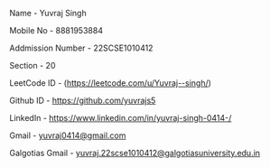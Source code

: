 Name - Yuvraj Singh

Mobile No - 8881953884

Addmission Number - 22SCSE1010412

Section - 20

LeetCode ID - (https://leetcode.com/u/Yuvraj--singh/)

Github ID - https://github.com/yuvrajs5

LinkedIn - https://www.linkedin.com/in/yuvraj-singh-0414-/

Gmail - yuvraj0414@gmail.com

Galgotias Gmail - yuvraj.22scse1010412@galgotiasuniversity.edu.in

